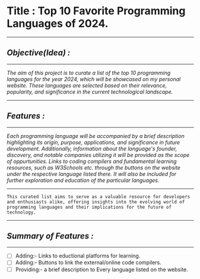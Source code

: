 # **Title : Top 10 Favorite Programming Languages of 2024.**

---

## ***Objective(Idea) :***

---
*The aim of this project is to curate a list of the top 10 programming languages for the year 2024, which will be showcased on my personal website. These languages are selected based on their relevance, popularity, and significance in the current technological landscape.*

---

## ***Features :***

---
*Each programming language will be accompanied by a brief description highlighting its origin, purpose, applications, and significance in future development. Additionally, information about the language's founder, discovery, and notable companies utilizing it will be provided as the scope of oppurtunities. Links to coding compilers and fundamental learning resources, such as W3Schools etc. through the buttons on the website under the respective language listed there. It will also be included for further exploration and education of the particular languages.*

---

`This curated list aims to serve as a valuable resource for developers and enthusiasts alike, offering insights into the evolving world of programming languages and their implications for the future of technology.`

***

## ***Summary of Features :***

___

- [ ] Adding:- Links to eductional platforms for learning.
- [ ] Adding:- Buttons to link the external/online code compilers.
- [ ] Providing:- a brief description to Every language listed on the website.
